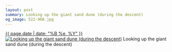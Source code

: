 ```yaml
---
layout: post
summary: Looking up the giant sand dune (during the descent)
og_image: 522-960.jpg
---
```


<p>
  <time><a href="/522">{{ page.date | date: "%B %e, %Y" }}</a></time>
  <a href="/522"><img src="{{ site.assets_url }}/522-480.jpg" srcset="{{ site.assets_url }}/522-240.jpg 240w, {{ site.assets_url }}/522-480.jpg 480w, {{ site.assets_url }}/522-720.jpg 720w, {{ site.assets_url }}/522-960.jpg 960w" sizes="(min-width: 700px) 50vw, calc(100vw - 2rem)" alt="Looking up the giant sand dune (during the descent)" /></a>
  <span>Looking up the giant sand dune (during the descent)</span>
</p>
